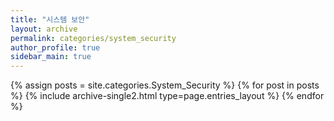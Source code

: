 ```yaml
---
title: "시스템 보안"
layout: archive
permalink: categories/system_security
author_profile: true
sidebar_main: true
---
```



{% assign posts = site.categories.System_Security %}
{% for post in posts %} {% include archive-single2.html type=page.entries_layout %} {% endfor %}
